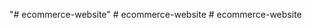 "# ecommerce-website" 
#   e c o m m e r c e - w e b s i t e  
 #   e c o m m e r c e - w e b s i t e  
 